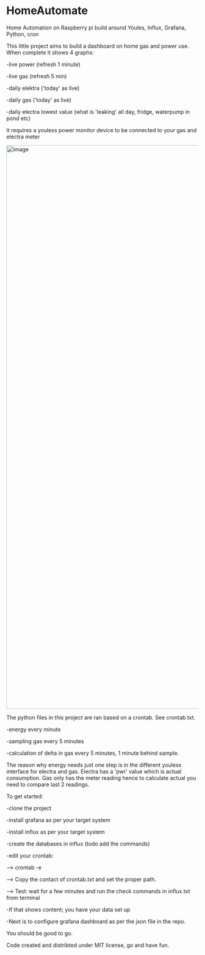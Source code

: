 # HomeAutomate

Home Automation on Raspberry pi build around Youles, Influx, Grafana, Python, cron

This little project aims to build a dashboard on home gas and power use. When complete it shows 4 graphs:

-live power (refresh 1 minute)

-live gas (refresh 5 min)

-daily elektra ('today' as live)

-daily gas ('today' as live)

-daily electra lowest value (what is 'leaking' all day, fridge, waterpump in pond etc)

It requires a youless power monitor device to be connected to your gas and electra meter

<img width="1473" alt="image" src="https://user-images.githubusercontent.com/34219584/198372407-6ebea8fd-ed9b-4717-8266-c5d42ebc67f6.png">


The python files in this project are ran based on a crontab. See crontab.txt. 

-energy every minute

-sampling gas every 5 minutes

-calculation of delta in gas every 5 minutes, 1 minute behind sample.

The reason why energy needs just one step is in the different youless interface for electra and gas. Electra has a 'pwr' value which is actual consumption. Gas only has the meter reading hence to calculate actual you need to compare last 2 readings.

To get started:

-clone the project

-install grafana as per your target system

-install influx as per your target system

-create the databases in influx (todo add the commands)

-edit your crontab:

--> crontab -e

--> Copy the contact of crontab.txt and set the proper path.

--> Test: wait for a few minutes and run the check commands in influx.txt from terminal

-If that shows content; you have your data set up

-Next is to configure grafana dashboard as per the json file in the repo.

You should be good to go.

Code created and distribted under MIT license, go and have fun.


